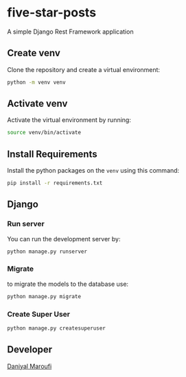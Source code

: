 # five-star-posts
A simple Django Rest Framework application

## Create venv

Clone the repository and create a virtual environment:

```bash
python -m venv venv
```

## Activate venv

Activate the virtual environment by running:

```bash
source venv/bin/activate
```

## Install Requirements

Install the python packages on the `venv` using this command:

```bash
pip install -r requirements.txt
```

## Django

### Run server

You can run the development server by:

```bash
python manage.py runserver
```

### Migrate

to migrate the models to the database use:

```bash
python manage.py migrate
```

### Create Super User

```bash 
python manage.py createsuperuser
```

## Developer

[Daniyal Maroufi](https://github.com/daniyalmaroufi/)
